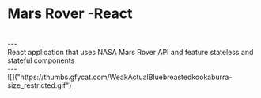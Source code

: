# Mars Rover -React
<br/>
---
<br/>
React application that uses NASA Mars Rover API and feature stateless and stateful components
<br/>
---
<br/>
![]("https://thumbs.gfycat.com/WeakActualBluebreastedkookaburra-size_restricted.gif")
